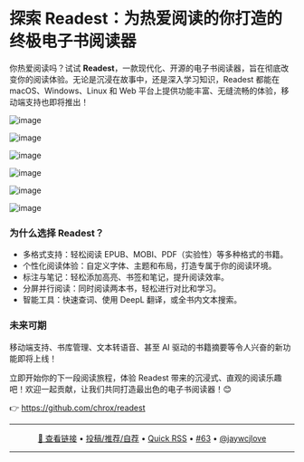 探索 Readest：为热爱阅读的你打造的终极电子书阅读器
===

你热爱阅读吗？试试 **Readest**，一款现代化、开源的电子书阅读器，旨在彻底改变你的阅读体验。无论是沉浸在故事中，还是深入学习知识，Readest 都能在 macOS、Windows、Linux 和 Web 平台上提供功能丰富、无缝流畅的体验，移动端支持也即将推出！  

![image](https://github.com/user-attachments/assets/d6839a87-ef76-4391-b0ff-70b87932a396)

![image](https://github.com/user-attachments/assets/c5ede9cb-49ef-479e-a06e-871c610a91a9)

![image](https://github.com/user-attachments/assets/def7727f-586f-4549-addc-59a7b913be4f)

![image](https://github.com/user-attachments/assets/1006b889-6479-4a09-90de-7ebb8d3b2912)

![image](https://github.com/user-attachments/assets/085f0e4b-9ea4-42a9-8411-30cccd744d60)

![image](https://github.com/user-attachments/assets/3b13cb32-b7cb-4b2a-9986-639c201c2e50)


### 为什么选择 Readest？  

- 多格式支持：轻松阅读 EPUB、MOBI、PDF（实验性）等多种格式的书籍。  
- 个性化阅读体验：自定义字体、主题和布局，打造专属于你的阅读环境。  
- 标注与笔记：轻松添加高亮、书签和笔记，提升阅读效率。  
- 分屏并行阅读：同时阅读两本书，轻松进行对比和学习。  
- 智能工具：快速查词、使用 DeepL 翻译，或全书内文本搜索。  

### 未来可期

移动端支持、书库管理、文本转语音、甚至 AI 驱动的书籍摘要等令人兴奋的新功能即将上线！  

立即开始你的下一段阅读旅程，体验 Readest 带来的沉浸式、直观的阅读乐趣吧！欢迎一起贡献，让我们共同打造最出色的电子书阅读器！😊

👉 https://github.com/chrox/readest

---

<p align="center">
<a href="https://github.com/chrox/readest" target="_blank">🔗 查看链接</a> • 
<a href="https://github.com/jaywcjlove/quick-rss/issues/new/choose" target="_blank">投稿/推荐/自荐</a> • 
<a href="https://wangchujiang.com/quick-rss/feeds/index.html" target="_blank">Quick RSS</a> • 
<a href="https://github.com/jaywcjlove/quick-rss/issues/63" target="_blank">#63</a> • 
<a href="https://github.com/jaywcjlove" target="_blank">@jaywcjlove</a>
</p>

---
    
